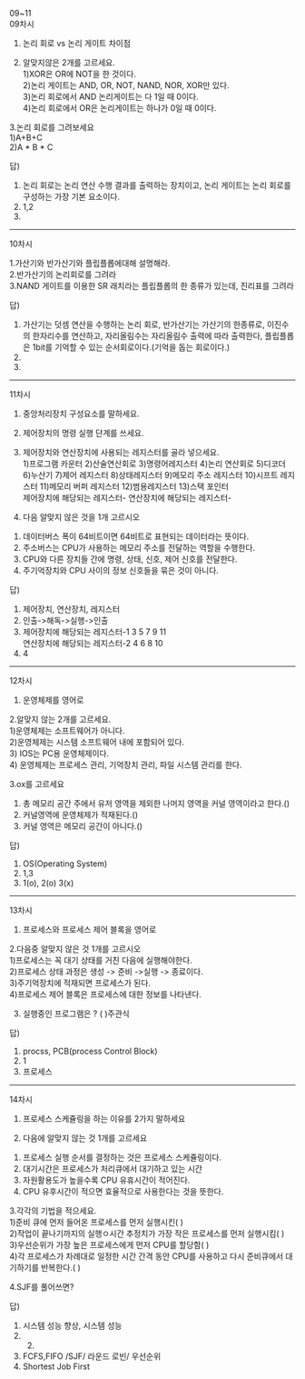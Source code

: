09~11  
09차시  
1. 논리 회로 vs 논리 게이트 차이점  
  
2. 알맞지않은 2개를 고르세요.  
1)XOR은 OR에 NOT을 한 것이다.  
2)논리 게이트는 AND, OR, NOT, NAND, NOR, XOR만 있다.  
3)논리 회로에서 AND 논리게이트는 다 1일 때 0이다.  
4)논리 회로에서 OR은 논리게이트는 하나가 0일 때 0이다.   
  
3.논리 회로를 그려보세요  
  1)A+B+C  
  2)A * B * C  
  
답)  
1. 논리 회로는 논리 연산 수행 결과를 출력하는 장치이고, 논리 게이트는 논리 회로를 구성하는 가장 기본 요소이다.  
2. 1,2  
3.  
----------------------------  
10차시  

1.가산기와 반가산기와 플립플롭에대해 설명해라.  
2.반가산기의 논리회로를 그려라  
3.NAND 게이트를 이용한 SR 래치라는 플립플롭의 한 종류가 있는데, 진리표를 그려라  


답)   
1. 가산기는 덧셈 연산을 수행하는 논리 회로, 반가산기는 가산기의 한종류로, 이진수의 한자리수를 연산하고, 자리올림수는 자리올림수 출력에 따라 출력한다, 플립플롭은 1bit를 기억할 수 있는 순서회로이다.(기억을 돕는 회로이다.)  
2.   
3.   
-------------------------  
11차시  

1. 중앙처리장치 구성요소를 말하세요.  
2. 제어장치의 명령 실행 단계를 쓰세요.  
3. 제어장치와 연산장치에 사용되는 레지스터를 골라 넣으세요.  
1)프로그램 카운터 2)산술연산회로 3)명령어레지스터 4)논리 연산회로 5)디코더 6)누산기 7)제어 레지스터 8)상태레지스터 9)메모리 주소 레지스터 10)시프트 레지스터 11)메모리 버퍼 레지스터 12)범용레지스터 13)스택 포인터  
제어장치에 해당되는 레지스터- 
연산장치에 해당되는 레지스터- 
  
4. 다음 알맞지 않은 것을 1개 고르시오   
1) 데이터버스 폭이 64비트이면 64비트로 표현되는 데이터라는 뜻이다.  
2) 주소버스는 CPU가 사용하는 메모리 주소를 전달하는 역할을 수행한다.  
3) CPU와 다른 장치들 간에 명령, 상태, 신호, 제어 신호를 전달한다.  
4) 주기억장치와 CPU 사이의 정보 신호들을 묶은 것이 아니다.  
  
답)  
1. 제어장치, 연산장치, 레지스터   
2. 인출->해독->실행->인출    
3. 제어장치에 해당되는 레지스터-1 3 5 7 9 11  
   연산장치에 해당되는 레지스터-2 4 6 8 10  
4. 4  

---------
12차시  
  
1. 운영체제를 영어로  

2.알맞지 않는 2개를 고르세요.    
1)운영체제는 소프트웨어가 아니다.   
2)운영체제는 시스템 소프트웨어 내에 포함되어 있다.  
3) IOS는 PC용 운영체제이다.  
4) 운영체제는 프로세스 관리, 기억장치 관리, 파일 시스템 관리를 한다.  

3.ox를 고르세요  
1) 총 메모리 공간 주에서 유저 영역을 제외한 나머지 영역을 커널 영역이라고 한다.()  
2) 커널영역에 운영체제가 적재된다.()  
3) 커널 영역은 메모리 공간이 아니다.()  
  
답)  
1. OS(Operating System)
2. 1,3
3. 1(o), 2(o) 3(x)
  
----  
13차시  

1. 프로세스와 프로세스 제어 블록을 영어로

2.다음중 알맞지 않은 것 1개를 고르시오  
1)프로세스는 꼭 대기 상태를 거친 다음에 실행해야한다.   
2)프로세스 상태 과정은 생성 -> 준비 ->실행 -> 종료이다.  
3)주기억장치에 적재되면 프로세스가 된다.  
4)프로세스 제어 블록은 프로세스에 대한 정보를 나타낸다.  

3. 실행중인 프로그램은 ? (     )주관식  
  
답)  
1. procss, PCB(process Control Block)  
2. 1  
3. 프로세스  

-----  
14차시  
 
1. 프로세스 스케쥴링을 하는 이유를 2가지 말하세요  

2. 다음에 알맞지 않는 것 1개를 고르세요   
1) 프로세스 실행 순서를 결정하는 것은 프로세스 스케쥴링이다.  
2) 대기시간은 프로세스가 처리큐에서 대기하고 있는 시간  
3) 자원활용도가 높을수록 CPU 유휴시간이 적어진다.  
4) CPU 유후시간이 적으면 효율적으로 사용한다는 것을 뜻한다.  

3.각각의 기법을 적으세요.  
1)준비 큐에 먼저 들어온 프로세스를 먼저 실행시킨(       )    
2)작업이 끝나기까지의 실행ㅇ시간 추정치가 가장 작은 프로세스를 먼저 실행시킴(       )  
3)우선순위가 가장 높은 프로세스에게 먼저 CPU를 할당함(       )  
4)각 프로세스가 차례대로 일정한 시간 간격 동안 CPU를 사용하고 다시 준비큐에서 대기하기를 반복한다.(       )  
  
4.SJF를 풀어쓰면?  

답)  
1. 시스템 성능 향상, 시스템 성능  
2. 2)  
3. FCFS,FIFO /SJF/ 라운드 로빈/ 우선순위  
4. Shortest Job First  
